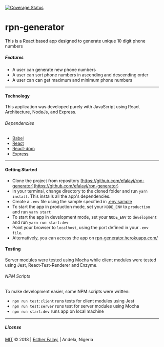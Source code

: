 [![Coverage Status](https://coveralls.io/repos/github/efalayi/rpn-generator/badge.svg?branch=develop)](https://coveralls.io/github/efalayi/rpn-generator?branch=develop)
# rpn-generator
This is a React based app designed to generate unique 10 digit phone numbers

##### Features
- A user can generate new phone numbers
- A user can sort phone numbers in ascending and descending order
- A user can can get maximum and minimum phone numbers

***
#### Technology
This application was developed purely with JavaScript using React Architecture,
NodeJs, and Express.

###### Dependencies
- [Babel](https://babeljs.io/)
- [React](https://facebook.github.io/react/)
- [React-dom](https://www.npmjs.com/package/react-dom)
- [Express](https://expressjs.com/)

***
#### Getting Started
- Clone the project from repository [https://github.com/efalayi/rpn-generator](https://github.com/efalayi/rpn-generator)
- In your terminal, change directory to the cloned folder and run `yarn install`. This installs all the app's dependencies.
- Create a `.env` file using the sample specified in [.env.sample](.env.sample)
- To start the app in production mode, set your `NODE_ENV` to `production` and run `yarn start`
- To start the app in development mode, set your `NODE_ENV` to `development` and run `yarn run start:dev`
- Point your browser to `localhost`, using the port defined in your `.env file`.
- Alternatively, you can access the app on [rpn-generator.herokuapp.com/](https://rpn-generator.herokuapp.com/)

#### Testing
Server modules were tested using Mocha while client modules were tested using Jest, React-Test-Renderer and Enzyme.

###### NPM Scripts
To make development easier, some NPM scripts were written:
- `npm run test:client` runs tests for client modules using Jest
- `npm run test:server` runs test for server modules using Mocha
- `npm run start:dev` runs app on local machine

***
##### License
[MIT](LICENSE.txt) © 2018 | [Esther Falayi](github.com/andela-efalayi/) | 
Andela, Nigeria